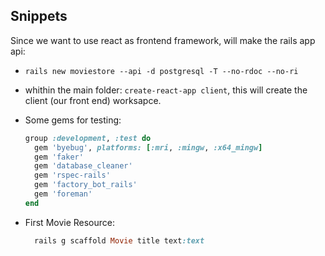 ## Snippets

Since we want to use react as frontend framework, will make the rails app api:

* ```rails new moviestore --api -d postgresql -T --no-rdoc --no-ri```
* whithin the main folder: ```create-react-app client```, this will create the client (our front end) worksapce.
* Some gems for testing:
  ```ruby
  group :development, :test do
    gem 'byebug', platforms: [:mri, :mingw, :x64_mingw]
    gem 'faker'
    gem 'database_cleaner'
    gem 'rspec-rails'
    gem 'factory_bot_rails'
    gem 'foreman'
  end
  ```

* First Movie Resource:
  ```ruby
    rails g scaffold Movie title text:text
  ```
